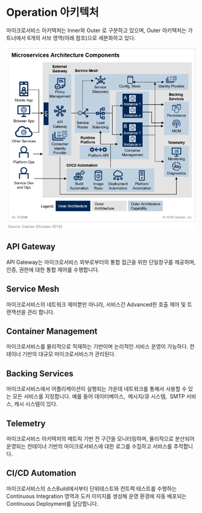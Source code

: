 # Operation 아키텍처

마이크로서비스 아키텍처는 Inner와 Outer 로 구분하고 있으며, Outer 아키텍처는 가트너에서 6개의 서브 영역(아래
참조)으로 세분화하고 있다.

![가트너 MSA](/img/03_Bizdevops/07/01/image96.png)

## **API Gateway**

API Gateway는 마이크로서비스 외부로부터의 통합 접근을 위한 단일창구를 제공하며, 인증, 권한에 대한 통합 제어를
수행합니다.

## **Service Mesh**

마이크로서비스의 네트워크 제어뿐만 아니라, 서비스간 Advanced한 호출 제어 및 트랜잭션을 관리 합니다.

## **Container Management**

마이크로서비스를 물리적으로 적재하는 기반이며 논리적인 서비스 운영이 가능하다. 컨테이너 기반의 대규모 마이크로서비스가 관리된다.

## **Backing Services**

마이크로서비스에서 어플리케이션이 실행되는 가운데 네트워크를 통해서 사용할 수 있는 모든 서비스를 지칭합니다. 예를
들어 데이터베이스,  메시지/큐 시스템,  SMTP 서비스, 캐시 시스템이 있다.

## **Telemetry**

마이크로서비스 아키텍처의 메트릭 기반 전 구간을 모니터링하며, 물리적으로 분산되어 운영되는 컨테이너 기반의 마이크로서비스에 대한
로그를 수집하고 서비스를 추적합니다.

## **CI/CD Automation**

마이크로서비스의 소스Build에서부터 단위테스트와 컨트랙 테스트를 수행하는 Continuous Integration 영역과 도커
이미지를 생성해 운영 환경에 자동 배포되는 Continuous Deployment를 담당합니다.
